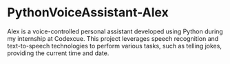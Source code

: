 # PythonVoiceAssistant-Alex
Alex is a voice-controlled personal assistant developed using Python during my internship at Codexcue. This project leverages speech recognition and text-to-speech technologies to perform various tasks, such as telling jokes, providing the current time and date.

